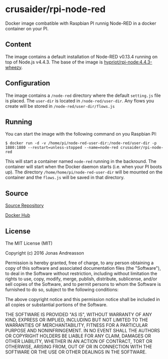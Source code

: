# crusaider/rpi-node-red
Docker image combatible with Raspbian PI runnig Node-RED in a docker container on your PI.
## Content
The image contains a default installation of Node-RED v0.13.4 running on top of Node.js v4.4.3. The base of the image is [hypriot/rpi-node:4.4.3-wheezy](https://hub.docker.com/r/hypriot/rpi-node/).
## Configuration
The image contains a `/node-red` directory where the default `setting.js` file is placed. The `user-dir` is located in `/node-red/user-dir`. Any flows you create will be stored in `/node-red/user-dir/flows.js`
## Running
You can start the image with the following command on you Raspbian PI:
```
$ docker run -d -v /home/pi/node-red-user-dir:/node-red/user-dir -p 1880:1880 --restart=unless-stopped --name=node-red crusaider/rpi-node-red
```
This will start a container named `node-red` running in the backround. The container will start when the Docker daemon starts (i.e. when your PI boots up). The directory `/home/home/pi/node-red-user-dir` will be mounted on the container and the `flows.js` will be saved in that directory.
## Source
[Source Repository](https://github.com/crusaider/rpi-node-red)

[Docker Hub](https://hub.docker.com/r/crusaider/rpi-node-red/)
## License

The MIT License (MIT)

Copyright (c) 2016 Jonas Andreasson

Permission is hereby granted, free of charge, to any person obtaining a copy of this software and associated documentation files (the "Software"), to deal in the Software without restriction, including without limitation the rights to use, copy, modify, merge, publish, distribute, sublicense, and/or sell copies of the Software, and to permit persons to whom the Software is furnished to do so, subject to the following conditions:

The above copyright notice and this permission notice shall be included in all copies or substantial portions of the Software.

THE SOFTWARE IS PROVIDED "AS IS", WITHOUT WARRANTY OF ANY KIND, EXPRESS OR IMPLIED, INCLUDING BUT NOT LIMITED TO THE WARRANTIES OF MERCHANTABILITY, FITNESS FOR A PARTICULAR PURPOSE AND NONINFRINGEMENT. IN NO EVENT SHALL THE AUTHORS OR COPYRIGHT HOLDERS BE LIABLE FOR ANY CLAIM, DAMAGES OR OTHER LIABILITY, WHETHER IN AN ACTION OF CONTRACT, TORT OR OTHERWISE, ARISING FROM, OUT OF OR IN CONNECTION WITH THE SOFTWARE OR THE USE OR OTHER DEALINGS IN THE SOFTWARE.